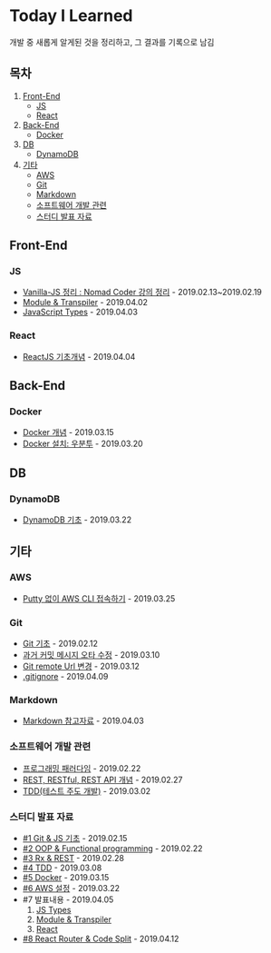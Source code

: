 # Today I Learned

개발 중 새롭게 알게된 것을 정리하고, 그 결과를 기록으로 남김

## 목차

1. [Front-End](#Front-End)
   - [JS](#JS)
   - [React](#React)
2. [Back-End](#Back-End)
   - [Docker](#Docker)
3. [DB](#DB)
   - [DynamoDB](#DynamoDB)
4. [기타](#기타)
   - [AWS](#AWS)
   - [Git](#Git)
   - [Markdown](#Markdown)
   - [소프트웨어 개발 관련](#소프트웨어-개발-관련)
   - [스터디 발표 자료](#스터디-발표-자료)

## Front-End

### JS

- [Vanilla-JS 정리 : Nomad Coder 강의 정리](./js/vanillajs.md) - 2019.02.13~2019.02.19
- [Module & Transpiler](./js/Module&Transpiler.md) - 2019.04.02
- [JavaScript Types](./js/js_Types.md) - 2019.04.03

### React

- [ReactJS 기초개념](./React/ReactJS_WS.md) - 2019.04.04

## Back-End

### Docker

- [Docker 개념](./docker/docker_basic.md) - 2019.03.15
- [Docker 설치: 우분투](./docker/docker_install.md) - 2019.03.20

## DB

### DynamoDB

- [DynamoDB 기초](./aws-DynamoDB/DynamoDB_basic.md) - 2019.03.22

## 기타

### AWS

- [Putty 없이 AWS CLI 접속하기](./aws/not_use_putty.md) - 2019.03.25

### Git

- [Git 기초](./git/git_basic.md) - 2019.02.12
- [과거 커밋 메시지 오타 수정](./git/git_edit_commit_message.md) - 2019.03.10
- [Git remote Url 변경](./git/git_change_remoteUrl.md) - 2019.03.12
- [.gitignore](./git/git_ignore.md) - 2019.04.09

### Markdown

- [Markdown 참고자료](./markdown/Markdown_참고자료.md) - 2019.04.03

### 소프트웨어 개발 관련

- [프로그래밍 패러다임](./Software_development/Programming_Paradigms.md) - 2019.02.22
- [REST, RESTful, REST API 개념](./Software_development/RESTAPI.md) - 2019.02.27
- [TDD(테스트 주도 개발)](./Software_development/TDD.md) - 2019.03.02

### 스터디 발표 자료

- [#1 Git & JS 기초](https://docs.google.com/presentation/d/1OWNY15Z-0dpxEg93CCyosPcU7DLvAyUE71KO8amji90/edit?usp=sharing) - 2019.02.15
- [#2 OOP & Functional programming](https://docs.google.com/presentation/d/1uh0rrbVksJTHuuGtwCLijbpQIcspbKk5P7nV8dezVVg/edit?usp=sharing) - 2019.02.22
- [#3 Rx & REST](https://docs.google.com/presentation/d/1m1ZbWvHiRUnSsXsCNPb3bnPcgATBlAx9YRvaG1j0aOw/edit?usp=sharing) - 2019.02.28
- [#4 TDD](https://docs.google.com/presentation/d/1Wb4nAYMA5QjJBWe9Oi_iofSI0mdzJgqZBYtlHJxzzcI/edit?usp=sharing) - 2019.03.08
- [#5 Docker](https://docs.google.com/presentation/d/1bzpcls-5RAxmEIe6IvH04GFB_jHvWT5eGXeFiOjcn_Y/edit?usp=sharing) - 2019.03.15
- [#6 AWS 설정](https://docs.google.com/presentation/d/1-yq5N_0ZM69lOBnr5koXF1lL81Ab31NwLE20KiqEP18/edit?usp=sharing) - 2019.03.22
- #7 발표내용 - 2019.04.05
  1. [JS Types](./js/js_Types.md)
  2. [Module & Transpiler](./js/Module&Transpiler.md)
  3. [React](./React/ReactJS.md)
- [#8 React Router & Code Split](./React/Router&CodeSplit.md) - 2019.04.12

